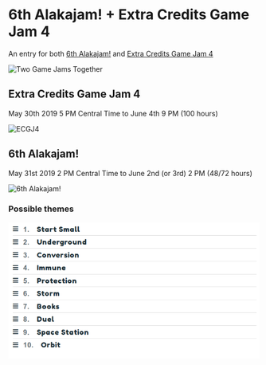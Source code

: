 # 6th Alakajam! + Extra Credits Game Jam 4
An entry for both [6th Alakajam!](https://alakajam.com/6th-alakajam/announcements) and [Extra Credits Game Jam 4](https://itch.io/jam/extra-credits-game-jam-4)

![Two Game Jams Together](https://i.imgur.com/EzFgM2G.png)

## Extra Credits Game Jam 4
May 30th 2019 5 PM Central Time to June 4th 9 PM (100 hours)

![ECGJ4](https://i.imgur.com/JiLZqQF.png?1)

## 6th Alakajam!
May 31st 2019 2 PM Central Time to June 2nd (or 3rd) 2 PM (48/72 hours)

![6th Alakajam!](https://i.imgur.com/0SPtSQA.png?1)

### Possible themes

![possible themes](https://github.com/Raccoon-JS/Alakajam-plus-Extra-Credits/blob/master/shortlist_alakajam_themes.png)

